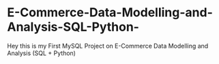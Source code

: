 # E-Commerce-Data-Modelling-and-Analysis-SQL-Python-
Hey this is my First MySQL Project on E-Commerce Data Modelling and Analysis (SQL + Python) 
